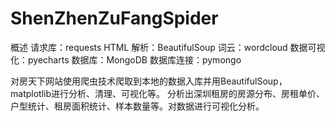 # ShenZhenZuFangSpider
概述
请求库：requests
HTML 解析：BeautifulSoup
词云：wordcloud
数据可视化：pyecharts
数据库：MongoDB
数据库连接：pymongo

对房天下网站使用爬虫技术爬取到本地的数据入库并用BeautifulSoup，matplotlib进行分析、清理、可视化等。
分析出深圳租房的房源分布、房租单价、户型统计、租房面积统计、样本数量等。对数据进行可视化分析。

